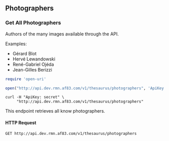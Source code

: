 ## Photographers

### Get All Photographers

Authors of the many images available through the API.

Examples:

- Gérard Blot
- Hervé Lewandowski
- René-Gabriel Ojéda
- Jean-Gilles Berizzi

```ruby
require 'open-uri'

open("http://api.dev.rmn.af83.com/v1/thesaurus/photographers", 'ApiKey' => 'secret')
```


```shell
curl -H "ApiKey: secret" \
     "http://api.dev.rmn.af83.com/v1/thesaurus/photographers"
```

This endpoint retrieves all know photographers.

#### HTTP Request

`GET http://api.dev.rmn.af83.com/v1/thesaurus/photographers`

